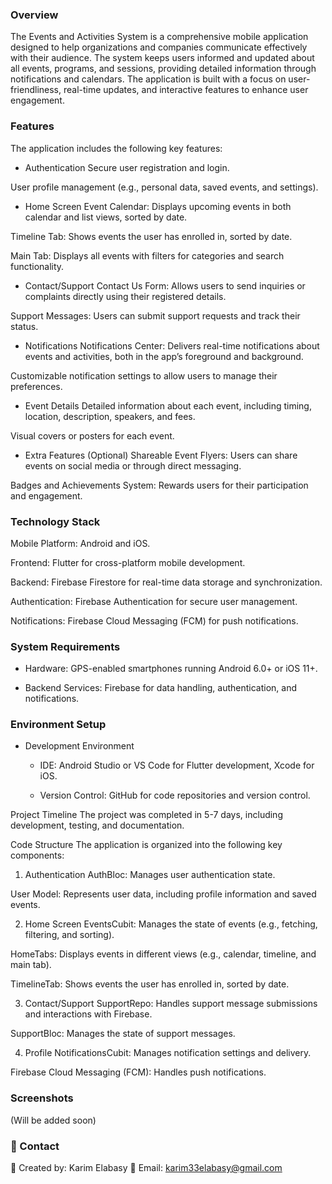 ### Overview
The Events and Activities System is a comprehensive mobile application designed to help organizations and companies communicate effectively with their audience. The system keeps users informed and updated about all events, programs, and sessions, providing detailed information through notifications and calendars. The application is built with a focus on user-friendliness, real-time updates, and interactive features to enhance user engagement.

### Features
The application includes the following key features:

- Authentication
   Secure user registration and login.

User profile management (e.g., personal data, saved events, and settings).

- Home Screen
   Event Calendar: Displays upcoming events in both calendar and list views, sorted by date.

Timeline Tab: Shows events the user has enrolled in, sorted by date.

Main Tab: Displays all events with filters for categories and search functionality.

- Contact/Support
   Contact Us Form: Allows users to send inquiries or complaints directly using their registered details.

Support Messages: Users can submit support requests and track their status.

- Notifications
   Notifications Center: Delivers real-time notifications about events and activities, both in the app’s foreground and background.

Customizable notification settings to allow users to manage their preferences.

- Event Details
   Detailed information about each event, including timing, location, description, speakers, and fees.

Visual covers or posters for each event.

- Extra Features (Optional)
   Shareable Event Flyers: Users can share events on social media or through direct messaging.

Badges and Achievements System: Rewards users for their participation and engagement.

### Technology Stack
Mobile Platform: Android and iOS.

Frontend: Flutter for cross-platform mobile development.

Backend: Firebase Firestore for real-time data storage and synchronization.

Authentication: Firebase Authentication for secure user management.

Notifications: Firebase Cloud Messaging (FCM) for push notifications.

### System Requirements
- Hardware: GPS-enabled smartphones running Android 6.0+ or iOS 11+.

- Backend Services: Firebase for data handling, authentication, and notifications.

### Environment Setup
- Development Environment
  - IDE: Android Studio or VS Code for Flutter development, Xcode for iOS.

  - Version Control: GitHub for code repositories and version control.

    
Project Timeline
The project was completed in 5-7 days, including development, testing, and documentation.

Code Structure
The application is organized into the following key components:

1. Authentication
   AuthBloc: Manages user authentication state.

User Model: Represents user data, including profile information and saved events.

2. Home Screen
   EventsCubit: Manages the state of events (e.g., fetching, filtering, and sorting).

HomeTabs: Displays events in different views (e.g., calendar, timeline, and main tab).

TimelineTab: Shows events the user has enrolled in, sorted by date.

3. Contact/Support
   SupportRepo: Handles support message submissions and interactions with Firebase.

SupportBloc: Manages the state of support messages.

4. Profile
   NotificationsCubit: Manages notification settings and delivery.

Firebase Cloud Messaging (FCM): Handles push notifications.

### Screenshots
(Will be added soon)

### 📩 Contact
🚀 Created by: Karim Elabasy
📧 Email: karim33elabasy@gmail.com

